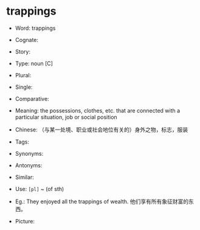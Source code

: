 # trappings

- Word: trappings
- Cognate: 
- Story: 

- Type: noun [C]
- Plural: 
- Single: 
- Comparative: 
- Meaning: the possessions, clothes, etc. that are connected with a particular situation, job or social position
- Chinese: （与某一处境、职业或社会地位有关的）身外之物，标志，服装
- Tags: 
- Synonyms: 
- Antonyms: 
- Similar: 
- Use: `[pl]` ~ (of sth)
- Eg.: They enjoyed all the trappings of wealth. 他们享有所有象征财富的东西。
- Picture: 

